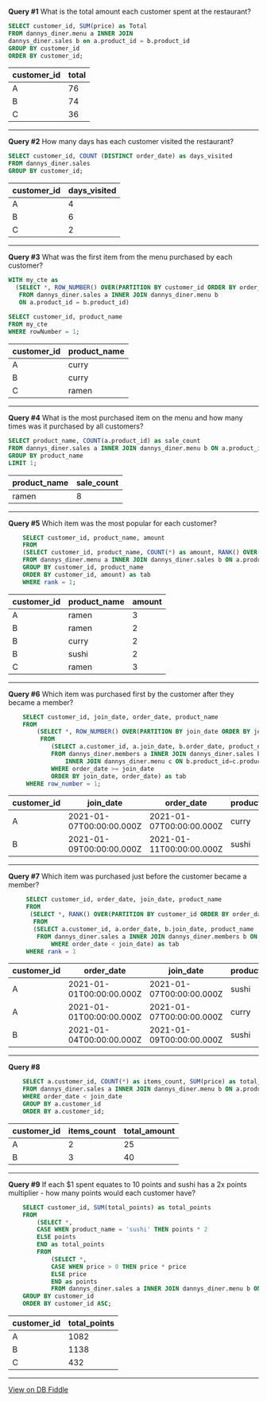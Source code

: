 **Query #1**
What is the total amount each customer spent at the restaurant?

```sql 
SELECT customer_id, SUM(price) as Total
FROM dannys_diner.menu a INNER JOIN
dannys_diner.sales b on a.product_id = b.product_id
GROUP BY customer_id
ORDER BY customer_id;
```

| customer_id | total |
| ----------- | --- |
| A           | 76  |
| B           | 74  |
| C           | 36  |

---

**Query #2**
How many days has each customer visited the restaurant?

```sql
SELECT customer_id, COUNT (DISTINCT order_date) as days_visited
FROM dannys_diner.sales
GROUP BY customer_id;
```

| customer_id | days_visited |
| ----------- | ------------ |
| A           | 4            |
| B           | 6            |
| C           | 2            |

---

**Query #3**
What was the first item from the menu purchased by each customer?

```sql
WITH my_cte as
  (SELECT *, ROW_NUMBER() OVER(PARTITION BY customer_id ORDER BY order_date) as rowNumber
   FROM dannys_diner.sales a INNER JOIN dannys_diner.menu b
   ON a.product_id = b.product_id)
        
SELECT customer_id, product_name
FROM my_cte
WHERE rowNumber = 1;
```

| customer_id | product_name |
| ----------- | ------------ |
| A           | curry        |
| B           | curry        |
| C           | ramen        |

---

**Query #4**
What is the most purchased item on the menu and how many times was it purchased by all customers?
```sql
SELECT product_name, COUNT(a.product_id) as sale_count
FROM dannys_diner.sales a INNER JOIN dannys_diner.menu b ON a.product_id=b.product_id
GROUP BY product_name
LIMIT 1;
```

| product_name | sale_count |
| ------------ | ---------- |
| ramen        | 8          |

---

**Query #5**
Which item was the most popular for each customer?
```sql
    SELECT customer_id, product_name, amount
    FROM
    (SELECT customer_id, product_name, COUNT(*) as amount, RANK() OVER(PARTITION BY customer_id ORDER BY COUNT(*) DESC) as rank
    FROM dannys_diner.menu a INNER JOIN dannys_diner.sales b ON a.product_id=b.product_id
    GROUP BY customer_id, product_name
    ORDER BY customer_id, amount) as tab
    WHERE rank = 1;
```
| customer_id | product_name | amount |
| ----------- | ------------ | ------ |
| A           | ramen        | 3      |
| B           | ramen        | 2      |
| B           | curry        | 2      |
| B           | sushi        | 2      |
| C           | ramen        | 3      |

---

**Query #6**
Which item was purchased first by the customer after they became a member?
```sql
    SELECT customer_id, join_date, order_date, product_name
    FROM 
    	(SELECT *, ROW_NUMBER() OVER(PARTITION BY join_date ORDER BY join_date, order_date)
    	 FROM
    		(SELECT a.customer_id, a.join_date, b.order_date, product_name
    		FROM dannys_diner.members a INNER JOIN dannys_diner.sales b on a.customer_id=b.customer_id
                INNER JOIN dannys_diner.menu c ON b.product_id=c.product_id) as tab
    		WHERE order_date >= join_date 
    		ORDER BY join_date, order_date) as tab
     WHERE row_number = 1;
```

| customer_id | join_date                | order_date               | product_name |
| ----------- | ------------------------ | ------------------------ | ------------ |
| A           | 2021-01-07T00:00:00.000Z | 2021-01-07T00:00:00.000Z | curry        |
| B           | 2021-01-09T00:00:00.000Z | 2021-01-11T00:00:00.000Z | sushi        |

---

**Query #7**
Which item was purchased just before the customer became a member?
```sql
     SELECT customer_id, order_date, join_date, product_name
     FROM
      (SELECT *, RANK() OVER(PARTITION BY customer_id ORDER BY order_date DESC)
       FROM
	   (SELECT a.customer_id, a.order_date, b.join_date, product_name
	    FROM dannys_diner.sales a INNER JOIN dannys_diner.members b ON a.customer_id=b.customer_id INNER JOIN dannys_diner.menu c ON a.product_id=c.product_id) as tab
            WHERE order_date < join_date) as tab
     WHERE rank = 1
```

| customer_id | order_date               | join_date                | product_name |
| ----------- | ------------------------ | ------------------------ | ------------ |
| A           | 2021-01-01T00:00:00.000Z | 2021-01-07T00:00:00.000Z | sushi        |
| A           | 2021-01-01T00:00:00.000Z | 2021-01-07T00:00:00.000Z | curry        |
| B           | 2021-01-04T00:00:00.000Z | 2021-01-09T00:00:00.000Z | sushi        |

---

**Query #8**

```sql
    SELECT a.customer_id, COUNT(*) as items_count, SUM(price) as total_amount
    FROM dannys_diner.sales a INNER JOIN dannys_diner.menu b ON a.product_id=b.product_id INNER JOIN dannys_diner.members c ON a.customer_id=c.customer_id
    WHERE order_date < join_date
    GROUP BY a.customer_id
    ORDER BY a.customer_id;
```

| customer_id | items_count | total_amount |
| ----------- | ----------- | ------------ |
| A           | 2           | 25           |
| B           | 3           | 40           |
---

**Query #9**
If each $1 spent equates to 10 points and sushi has a 2x points multiplier - how many points would each customer have?

```sql
    SELECT customer_id, SUM(total_points) as total_points
    FROM 
    	(SELECT *,
    	CASE WHEN product_name = 'sushi' THEN points * 2
    	ELSE points
    	END as total_points
    	FROM 
    	    (SELECT *,
    	    CASE WHEN price > 0 THEN price * price
            ELSE price
    	    END as points
    	    FROM dannys_diner.sales a INNER JOIN dannys_diner.menu b ON a.product_id=b.product_id) as tab) as tab
    GROUP BY customer_id
    ORDER BY customer_id ASC;
```
| customer_id | total_points |
| ----------- | ---- |
| A           | 1082 |
| B           | 1138 |
| C           | 432  |

---

[View on DB Fiddle](https://www.db-fiddle.com/f/2rM8RAnq7h5LLDTzZiRWcd/138)
